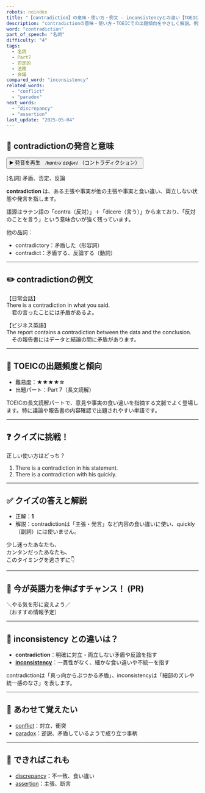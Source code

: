 ```yaml
---
robots: noindex
title: "【contradiction】の意味・使い方・例文 ― inconsistencyとの違い【TOEIC英単語】"
description: "contradictionの意味・使い方・TOEICでの出題傾向をやさしく解説。例文・クイズ付きでinconsistencyとの違いもわかりやすく学べます。"
word: "contradiction"
part_of_speech: "名詞"
difficulty: "4"
tags:
  - 名詞
  - Part7
  - 否定的
  - 法務
  - 会議
compared_word: "inconsistency"
related_words:
  - "conflict"
  - "paradox"
next_words:
  - "discrepancy"
  - "assertion"
last_update: "2025-05-04"
---
```


## 🔰 contradictionの発音と意味

<button class="play-audio" onclick="playTTS('contradiction')">
  <span class="play-audio-main">
    ▶️ 発音を再生　/kɒntrəˈdɪkʃən/
  </span>
  <span class="play-audio-sub">
    （コントラディクション）
  </span>
</button>

[名詞] 矛盾、否定、反論

**contradiction** は、ある主張や事実が他の主張や事実と食い違い、両立しない状態や発言を指します。

語源はラテン語の「contra（反対）」＋「dicere（言う）」から来ており、「反対のことを言う」という意味合いが強く残っています。

他の品詞：  
- contradictory：矛盾した（形容詞）
- contradict：矛盾する、反論する（動詞）

---

## ✏️ contradictionの例文

【日常会話】  
There is a contradiction in what you said.  
　君の言ったことには矛盾があるよ。

【ビジネス英語】  
The report contains a contradiction between the data and the conclusion.  
　その報告書にはデータと結論の間に矛盾があります。

---

## 🎯 TOEICの出題頻度と傾向

- 難易度：★★★★☆
- 出題パート：Part 7（長文読解）

TOEICの長文読解パートで、意見や事実の食い違いを指摘する文脈でよく登場します。特に議論や報告書の内容確認で出題されやすい単語です。

---

## ❓ クイズに挑戦！

正しい使い方はどっち？

1. There is a contradiction in his statement.  
2. There is a contradiction with his quickly.

---

## ✅ クイズの答えと解説

- 正解：**1**
- 解説：contradictionは「主張・発言」など内容の食い違いに使い、quickly（副詞）には使いません。

少し迷ったあなたも、  
カンタンだったあなたも、  
このタイミングを逃さずに👇️

---

## 🚀 今が英語力を伸ばすチャンス！ (PR)

<div class="info-center">
＼やる気を形に変えよう／<br>  
（おすすめ情報予定）
</div>

---

## 🤔  inconsistency との違いは？

- **contradiction**：明確に対立・両立しない矛盾や反論を指す
- **[inconsistency](/inconsistency)**：一貫性がなく、細かな食い違いや不統一を指す

contradictionは「真っ向からぶつかる矛盾」、inconsistencyは「細部のズレや統一感のなさ」を表します。

---

## 🧩 あわせて覚えたい

- [conflict](/conflict)：対立、衝突
- [paradox](/paradox)：逆説、矛盾しているようで成り立つ事柄

---

## 📖 できればこれも

- [discrepancy](/discrepancy)：不一致、食い違い
- [assertion](/assertion)：主張、断言

<!-- cvid: aid09_bid12 -->
